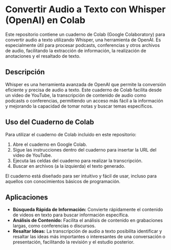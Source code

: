 # Convertir Audio a Texto con Whisper (OpenAI) en Colab

Este repositorio contiene un cuaderno de Colab (Google Colaboratory) para convertir audio a texto utilizando Whisper, una herramienta de OpenAI.
Es especialmente útil para procesar podcasts, conferencias y otros archivos de audio, facilitando la extracción de información, la realización de anotaciones y el resaltado de texto.

## Descripción

Whisper es una herramienta avanzada de OpenAI que permite la conversión eficiente y precisa de audio a texto.
Este cuaderno de Colab facilita desde un video de YouTube, la transcripción de contenido de audio como podcasts o conferencias, permitiendo un acceso más fácil a la información y mejorando la capacidad de tomar notas y buscar temas específicos.

## Uso del Cuaderno de Colab

Para utilizar el cuaderno de Colab incluido en este repositorio:

1. Abre el cuaderno en Google Colab.
2. Sigue las instrucciones dentro del cuaderno para insertar la URL del video de YouTube.
3. Ejecuta las celdas del cuaderno para realizar la transcripción.
4. Buscar en archivos (a la izquierda) el texto generado.

El cuaderno está diseñado para ser intuitivo y fácil de usar, incluso para aquellos con conocimientos básicos de programación.

## Aplicaciones

- **Búsqueda Rápida de Información:** Convierte rápidamente el contenido de videos en texto para buscar información específica.
- **Análisis de Contenido:** Facilita el análisis de contenido en grabaciones largas, como conferencias o discursos.
- **Resaltar Ideas:** La transcripción de audio a texto posibilita identificar y resaltar las ideas más importantes o interesantes de una conversación o presentación, facilitando la revisión y el estudio posterior.
